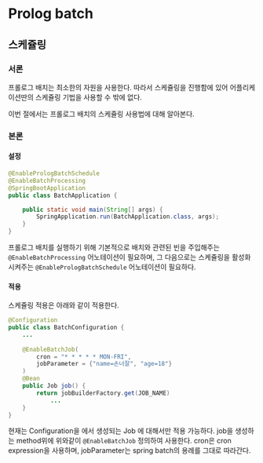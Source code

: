 # Prolog batch

## 스케쥴링

### 서론

프롤로그 배치는 최소한의 자원을 사용한다. 따라서 스케쥴링을 진행함에 있어 어플리케이션딴의 스케쥴링 기법을 사용할 수 밖에 없다.

이번 절에서는 프롤로그 배치의 스케쥴링 사용법에 대해 알아본다.

### 본론

#### 설정
```java
@EnablePrologBatchSchedule
@EnableBatchProcessing
@SpringBootApplication
public class BatchApplication {

	public static void main(String[] args) {
		SpringApplication.run(BatchApplication.class, args);
	}
}
```

프롤로그 배치를 실행하기 위해 기본적으로 배치와 관련된 빈을 주입해주는 `@EnableBatchProcessing` 어노테이션이 필요하며, 
그 다음으로는 스케쥴링을 활성화 시켜주는 `@EnablePrologBatchSchedule` 어노테이션이 필요하다.

#### 적용

스케쥴링 적용은 아래와 같이 적용한다.
```java
@Configuration
public class BatchConfiguration {
    ...
    
    @EnableBatchJob(
        cron = "* * * * * MON-FRI",
        jobParameter = {"name=손너잘", "age=18"}
    )
    @Bean
    public Job job() {
        return jobBuilderFactory.get(JOB_NAME)
            ...
    }
}
```

현재는 Configuration을 에서 생성되는 Job 에 대해서만 적용 가능하다.
job을 생성하는 method위에 위와같이 `@EnableBatchJob` 정의하여 사용한다.
cron은 cron expression을 사용하며, jobParameter는 spring batch의 용례를 그대로 따라간다.
